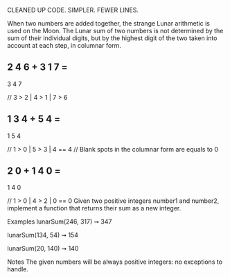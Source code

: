CLEANED UP CODE. SIMPLER. FEWER LINES.

When two numbers are added together, the strange Lunar arithmetic is used on the Moon. The Lunar sum of two numbers is not determined by the sum of their individual digits, but by the highest digit of the two taken into account at each step, in columnar form.

2  4  6  +
3  1  7  =
--------
3  4  7

// 3 > 2 | 4 > 1 | 7 > 6

1  3  4  +
   5  4  =
--------
1  5  4

//  1 > 0 | 5 > 3 | 4 == 4
// Blank spots in the columnar form are equals to 0

   2  0  +
1  4  0  =
-------
1  4  0

// 1 > 0 | 4 > 2 | 0 == 0
Given two positive integers number1 and number2, implement a function that returns their sum as a new integer.

Examples
lunarSum(246, 317) ➞ 347

lunarSum(134, 54) ➞ 154

lunarSum(20, 140) ➞ 140

Notes
The given numbers will be always positive integers: no exceptions to handle.


